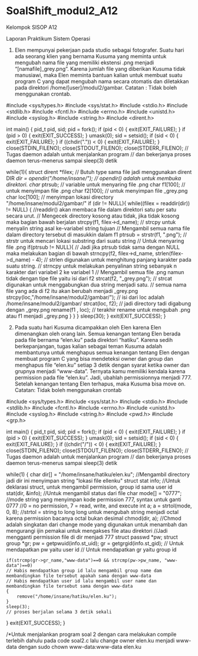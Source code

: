 # SoalShift_modul2_A12
Kelompok SISOP A12

Laporan Praktikum Sistem Operasi

1.	Elen mempunyai pekerjaan pada studio sebagai fotografer. Suatu hari ada seorang klien yang bernama Kusuma yang meminta untuk mengubah nama file yang memiliki ekstensi .png menjadi “[namafile]_grey.png”. Karena jumlah file yang diberikan Kusuma tidak manusiawi, maka Elen meminta bantuan kalian untuk membuat suatu program C yang dapat mengubah nama secara otomatis dan diletakkan pada direktori /home/[user]/modul2/gambar.
Catatan : Tidak boleh menggunakan crontab.

#include <sys/types.h>
#include <sys/stat.h>
#include <stdio.h>
#include <stdlib.h>
#include <fcntl.h>
#include <errno.h>
#include <unistd.h>
#include <syslog.h>
#include <string.h>
#include <dirent.h>

int main() {
  pid_t pid, sid;
  pid = fork();
  if (pid < 0) {
    exit(EXIT_FAILURE); }
  if (pid > 0) {
    exit(EXIT_SUCCESS); }
  umask(0);
  sid = setsid();
  if (sid < 0) {
    exit(EXIT_FAILURE); }
  if ((chdir(".")) < 0) {
    exit(EXIT_FAILURE); }
  close(STDIN_FILENO);
  close(STDOUT_FILENO);
  close(STDERR_FILENO);
  // Tugas daemon adalah untuk menjalankan program
  // dan bekerjanya proses daemon terus-menerus sampai sleep(3) detik 

while(1){
        struct dirent *filex; 
        // Butuh type sama file jadi menggunakan dirent
        DIR *dir = opendir("/home/insane/");
        // opendir() adalah untuk membuka direktori.
        char* ptrsub;
        // variable untuk menyaring file .png
        char f1[100];
        // untuk menyimpan file .png
        char f2[100];
        // untuk menyimpan file _grey.png
        char loc[100];
        // menyimpan lokasi directory "/home/insane/modul2/gambar/"
                if (dir != NULL){
                        while((filex = readdir(dir)) != NULL) {
                          //readdir() akan membaca file dalam direktori satu per satu secara urut.
                          // Mengecek directory kosong atau tidak, jika tidak kosong maka bagian bawah berjalan
                                strcpy(f1, filex->d_name); 
                                // strcpy untuk  menyalin  string  asal  ke-variabel  string  tujuan
                                // Mengambil semua nama file dalam directory tersebut di masukkin dalam f1
                                ptrsub = strstr(f1, ".png");
                                // strstr untuk mencari lokasi substring dari suatu string
                                // Untuk menyaring file .png
                if(ptrsub != NULL){
                // Jadi jika ptrsub tidak sama dengan NULL maka melakukan bagian di bawah
                        strncpy(f2, filex->d_name, strlen(filex->d_name) - 4);
                        // strlen digunakan untuk menghitung panjang karakter pada suatu string.
                        // strncpy untuk melakukan penyalinan string sebanyak n karakter dari variabel 2 ke variabel 1
                        // Mengambil semua file .png namun tidak dengan tipe file yaitu isi dari f2
                        strcat(f2, "_grey.png");
                        // strcat digunakan untuk menggabungkan dua string menjadi satu.
                        // semua nama file yang ada di f2 itu akan berubah menjadi _grey.png
                        strcpy(loc,"/home/insane/modul2/gambar/");
                        // isi dari loc adalah /home/insane/modul2/gambar/
                        strcat(loc, f2);
                        // jadi directory tadi digabung dengan _grey.png 
                        rename(f1 , loc);
                        // terakhir rename untuk mengubah .png atau f1 menjadi _grey.png
                                }
                                                                }
                                }
        sleep(30);
        }
        exit(EXIT_SUCCESS);
}


2.	Pada suatu hari Kusuma dicampakkan oleh Elen karena Elen dimenangkan oleh orang lain. Semua kenangan tentang Elen berada pada file bernama “elen.ku” pada direktori “hatiku”. Karena sedih berkepanjangan, tugas kalian sebagai teman Kusuma adalah membantunya untuk menghapus semua kenangan tentang Elen dengan membuat program C yang bisa mendeteksi owner dan group dan menghapus file “elen.ku” setiap 3 detik dengan syarat ketika owner dan grupnya menjadi “www-data”. Ternyata kamu memiliki kendala karena permission pada file “elen.ku”. Jadi, ubahlah permissionnya menjadi 777. Setelah kenangan tentang Elen terhapus, maka Kusuma bisa move on.
Catatan: Tidak boleh menggunakan crontab

#include <sys/types.h>
#include <sys/stat.h>
#include <stdio.h>
#include <stdlib.h>
#include <fcntl.h>
#include <errno.h>
#include <unistd.h>
#include <syslog.h>
#include <string.h>
#include <pwd.h> 
#include <grp.h> 

int main() {
  pid_t pid, sid;
  pid = fork();
  if (pid < 0) {
    exit(EXIT_FAILURE);
  }
  if (pid > 0) {
    exit(EXIT_SUCCESS);
  }
  umask(0);
  sid = setsid();
  if (sid < 0) {
    exit(EXIT_FAILURE);
  }
  if ((chdir("/")) < 0) {
    exit(EXIT_FAILURE);
  }
  close(STDIN_FILENO);
  close(STDOUT_FILENO);
  close(STDERR_FILENO);
  // Tugas daemon adalah untuk menjalankan program
  // dan bekerjanya proses daemon terus-menerus sampai sleep(3) detik 
  
  while(1) 
  {
   char dir[] = "/home/insane/hatiku/elen.ku"; 
//Mengambil directory jadi dir ini menyimpan string "lokasi file ellenku" 
   struct stat info;
//Untuk deklarasi struct, untuk mengambil permission, group id sama user id
   stat(dir, &info);
//Untuk mengambil status dari file
        char mode[] = "0777"; 
        //mode string yang menyimpan kode permission 777, syntax untuk ganti 0777 
        //0 = no permission, 7 = read, write, and execute
        int a;
        a = strtol(mode, 0, 8);
        //strtol = string to long long untuk mengubah string menjadi octal karena permission bacanya octal bukan desimal
        chmod(dir, a); 
        //Chmod adalah singkatan dari change mode yang digunakan untuk menambah dan mengurangi ijin pemakai untuk mengakses file atau direktori
        //Jadi mengganti permission file di dir menjadi 777
        struct passwd *pw;
        struct group  *gr;
        pw = getpwuid(info.st_uid); 
        gr = getgrgid(info.st_gid);
        // Untuk mendapatkan pw yaitu user id
        // Untuk mendapatkan gr yaitu group id
    
    if(strcmp(gr->gr_name,"www-data")==0 && strcmp(pw->pw_name, "www-data")==0)
    // Habis mendapatkan group id lalu mengambil group name dam membandingkan file tersebut apakah sama dengan www-data
    // Habis mendapatkan user id lalu mengambil user name dan membandingkan file tersebut sama dengan www-data
    { 
        remove("/home/insane/hatiku/elen.ku");
    }
    sleep(3);
    // proses berjalan selama 3 detik sekali
  } exit(EXIT_SUCCESS);
}

/*Untuk menjalankan program soal 2 dengan cara 
melakukan compile terlebih dahulu pada code soal2.c lalu
change owner elen.ku menjadi www-data dengan 
sudo chown www-data:www-data elen.ku 
